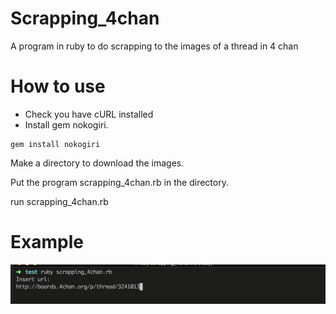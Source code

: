 # Scrapping_4chan
A program in ruby to do scrapping to the images of a thread in 4 chan

# How to use
- Check you have cURL installed
- Install gem nokogiri.

```
gem install nokogiri
```

Make a directory to download the images.

Put the program scrapping_4chan.rb in the directory.

run scrapping_4chan.rb

# Example

![example](https://github.com/Mature2010/Scrapping_4chan/blob/master/example.png)
